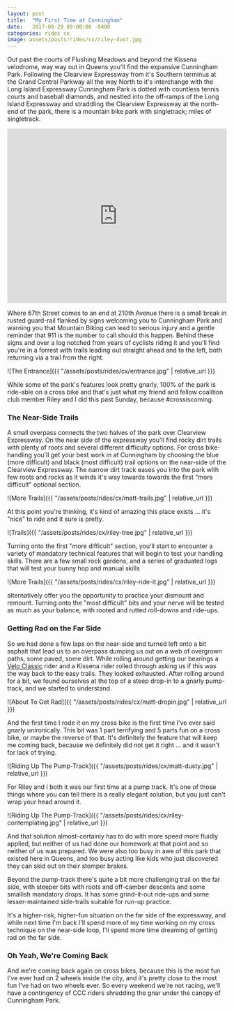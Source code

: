 ```yaml
---
layout: post
title:  "My First Time at Cunningham"
date:   2017-08-29 09:00:00 -0400
categories: rides cx
image: assets/posts/rides/cx/riley-dust.jpg
---
```


Out past the courts of Flushing Meadows and beyond the Kissena velodrome, way way out in Queens you'll find the expansive Cunningham Park. Following the Clearview Expressway from it's Southern terminus at the Grand Central Parkway all the way North to it's interchange with the Long Island Expressway Cunningham Park is dotted with countless tennis courts and baseball diamonds, and nestled into the off-ramps of the Long Island Expressway and straddling the Clearview Expressway at the north-end of the park, there is a mountain bike park with singletrack; miles of singletrack.

<iframe frameborder="0" style="height: 400px; width: 100%; border:0" src="https://www.google.com/maps/embed/v1/place?q=place_id:ChIJ30y6YJNhwokRyMgP7bjBXDI&key=AIzaSyCyUuRBQhp9DIhOVvErf_X6Xyqnn6tKpx0" allowfullscreen></iframe>

Where 67th Street comes to an end at 210th Avenue there is a small break in rusted guard-rail flanked by signs welcoming you to Cunningham Park and warning you that Mountain Biking can lead to serious injury and a gentle reminder that 911 is the number to call should this happen. Behind these signs and over a log notched from years of cyclists riding it and you'll find you're in a forrest with trails leading out straight ahead and to the left, both returning via a trail from the right.

![The Entrance]({{ "/assets/posts/rides/cx/entrance.jpg" | relative_url }})

While some of the park's features look pretty gnarly, 100% of the park is ride-able on a cross bike and that's just what my friend and fellow coalition club member Riley and I did this past Sunday, because #crossiscoming.

### The Near-Side Trails

A small overpass connects the two halves of the park over Clearview Expressway. On the near side of the expressway you'll find rocky dirt trails with plenty of roots and several different difficulty options. For cross bike-handling you'll get your best work in at Cunningham by choosing the blue (more difficult) and black (most difficult) trail options on the near-side of the Clearview Expressway. The narrow dirt track eases you into the park with few roots and rocks as it winds it's way towards towards the first "more difficult" optional section.

![More Trails]({{ "/assets/posts/rides/cx/matt-trails.jpg" | relative_url }})

At this point you're thinking, it's kind of amazing this place exists ... it's "nice" to ride and it sure is pretty.

![Trails]({{ "/assets/posts/rides/cx/riley-tree.jpg" | relative_url }})

Turning onto the first "more difficult" section, you'll start to encounter a variety of mandatory technical features that will begin to test your handling skills. There are a few small rock gardens, and a series of graduated logs that will test your bunny hop and manual skills

![More Trails]({{ "/assets/posts/rides/cx/riley-ride-it.jpg" | relative_url }})

alternatively offer you the opportunity to practice your dismount and remount. Turning onto the "most difficult" bits and your nerve will be tested as much as your balance, with rooted and rutted roll-downs and ride-ups.

### Getting Rad on the Far Side

So we had done a few laps on the near-side and turned left onto a bit asphalt that lead us to an overpass dumping us out on a web of overgrown paths, some paved, some dirt. While rolling around getting our bearings a [Velo Classic](https://veloclassicstans.com/) rider and a Kissena rider rolled through asking us if this was the way back to the easy trails. They looked exhausted. After rolling around for a bit, we found ourselves at the top of a steep drop-in to a gnarly pump-track, and we started to understand.

![About To Get Rad]({{ "/assets/posts/rides/cx/matt-dropin.jpg" | relative_url }})

And the first time I rode it on my cross bike is the first time I've ever said gnarly unironically. This bit was 1 part terrifying and 5 parts fun on a cross bike, or maybe the reverse of that. It's definitely the feature that will keep me coming back, because we definitely did not get it right ... and it wasn't for lack of trying.

![Riding Up The Pump-Track]({{ "/assets/posts/rides/cx/matt-dusty.jpg" | relative_url }})

For Riley and I both it was our first time at a pump track. It's one of those things where you can tell there is a really elegant solution, but you just can't wrap your head around it.

![Riding Up The Pump-Track]({{ "/assets/posts/rides/cx/riley-contemplating.jpg" | relative_url }})

And that solution almost-certainly has to do with more speed more fluidly applied, but neither of us had done our homework at that point and so neither of us was prepared. We were also too busy in awe of this park that existed here in Queens, and too busy acting like kids who just discovered they can skid out on their stomper brakes.

Beyond the pump-track there's quite a bit more challenging trail on the far side, with steeper bits with roots and off-camber descents and some smallish mandatory drops. It has some grind-it-out ride-ups and some lesser-maintained side-trails suitable for run-up practice.

It's a higher-risk, higher-fun situation on the far side of the expressway, and while next time I'm back I'll spend more of my time working on my cross technique on the near-side loop, I'll spend more time dreaming of getting rad on the far side.

### Oh Yeah, We're Coming Back

And we're coming back again on cross bikes, because this is the most fun I've ever had on 2 wheels inside the city, and it's pretty close to the most fun I've had on two wheels ever. So every weekend we're not racing, we'll have a contingency of CCC riders shredding the gnar under the canopy of Cunningham Park.
